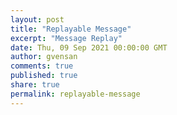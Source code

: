 ```yaml
---
layout: post
title: "Replayable Message"
excerpt: "Message Replay"
date: Thu, 09 Sep 2021 00:00:00 GMT
author: gvensan
comments: true
published: true
share: true
permalink: replayable-message
---
```

